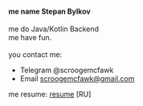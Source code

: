 #### me name Stepan Bylkov
me do Java/Kotlin Backend\
me have fun.\
\
you contact me:
* Telegram @scroogemcfawk
* Email scroogemcfawk@gmail.com

me resume: 
[resume](resume.pdf) [RU]
